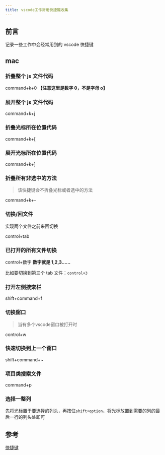 ```yaml
---
title: vscode工作常用快捷键收集
---
```


## 前言

记录一些工作中会经常用到的 vscode 快捷键

## mac

### 折叠整个 js 文件代码

command+k+0 **【注意这里是数字 0，不是字母 o】**

### 展开整个 js 文件代码

command+k+j

### 折叠光标所在位置代码

command+k+[

### 展开光标所在位置代码

command+k+]

### 折叠所有非选中的方法
>该快捷键会不折叠光标或者选中的方法

command+k+-

### 切换/回文件

实现两个文件之前来回切换

control+tab

### 已打开的所有文件切换

control+数字 **数字就是 1,2,3……**

比如要切换到第三个 tab 文件：`control+3`

### 打开左侧搜索栏

shift+command+f

### 切换窗口
>当有多个vscode窗口被打开时

control+w

### 快速切换到上一个窗口

shift+command+~

### 项目类搜索文件

command+p

### 选择一整列
先将光标置于要选择的列头，再按住`shift+option`，将光标放置到需要的列的最后一行的列头处即可

## 参考

[快捷键](https://blog.csdn.net/m0_37801862/article/details/127594312)